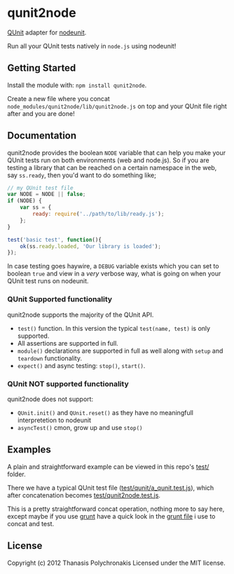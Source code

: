 # qunit2node

[QUnit](http://docs.jquery.com/QUnit) adapter for [nodeunit](https://github.com/caolan/nodeunit).

Run all your QUnit tests natively in `node.js` using nodeunit!

## Getting Started
Install the module with: `npm install qunit2node`.

Create a new file where you concat `node_modules/qunit2node/lib/qunit2node.js` on top and your QUnit file right after and you are done!

## Documentation

qunit2node provides the boolean `NODE` variable that can help you make your QUnit tests run on both environments (web and node.js). So if you are testing a library that can be reached on a certain namespace in the web, say `ss.ready`, then you'd want to do something like;

```javascript
// my QUnit test file
var NODE = NODE || false;
if (NODE) {
	var ss = {
		ready: require('../path/to/lib/ready.js');
	};
}

test('basic test', function(){
	ok(ss.ready.loaded, 'Our library is loaded');
});

```

In case testing goes haywire, a `DEBUG` variable exists which you can set to boolean `true` and view in a *very* verbose way, what is going on when your QUnit test runs on nodeunit.

### QUnit Supported functionality

qunit2node supports the majority of the QUnit API.

* `test()` function. In this version the typical `test(name, test)` is only supported.
* All assertions are supported in full.
* `module()` declarations are supported in full as well along with `setup` and `teardown` functionality.
* `expect()` and async testing: `stop()`, `start()`.

### QUnit NOT supported functionality

qunit2node does not support:

* `QUnit.init()` and `QUnit.reset()` as they have no meaningfull interpretetion to nodeunit
* `asyncTest()` cmon, grow up and use `stop()`


## Examples

A plain and straightforward example can be viewed in this repo's [test/](https://github.com/thanpolas/qunit2node/tree/master/test) folder.

There we have a typical QUnit test file ([test/qunit/a_qunit.test.js](https://github.com/thanpolas/qunit2node/tree/master/test/qunit/a_qunit.test.js)), which after concatenation becomes [test/qunit2node.test.js](https://github.com/thanpolas/qunit2node/tree/master/test/qunit2node.test.js).

This is a pretty straightforward concat operation, nothing more to say here, except maybe if you use [grunt](https://github.com/cowboy/grunt) have a quick look in the [grunt file](https://github.com/thanpolas/qunit2node/tree/master/grunt.js) i use to concat and test.


## License
Copyright (c) 2012 Thanasis Polychronakis
Licensed under the MIT license.
